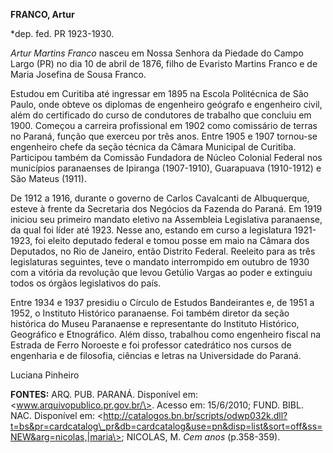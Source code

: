 **FRANCO, Artur**

\*dep. fed. PR 1923-1930.

*Artur Martins Franco* nasceu em Nossa Senhora da Piedade do Campo Largo
(PR) no dia 10 de abril de 1876, filho de Evaristo Martins Franco e de
Maria Josefina de Sousa Franco.

Estudou em Curitiba até ingressar em 1895 na Escola Politécnica de São
Paulo, onde obteve os diplomas de engenheiro geógrafo e engenheiro
civil, além do certificado do curso de condutores de trabalho que
concluiu em 1900. Começou a carreira profissional em 1902 como
comissário de terras no Paraná, função que exerceu por três anos. Entre
1905 e 1907 tornou-se engenheiro chefe da seção técnica da Câmara
Municipal de Curitiba. Participou também da Comissão Fundadora de Núcleo
Colonial Federal nos municípios paranaenses de Ipiranga (1907-1910),
Guarapuava (1910-1912) e São Mateus (1911).

De 1912 a 1916, durante o governo de Carlos Cavalcanti de Albuquerque,
esteve à frente da Secretaria dos Negócios da Fazenda do Paraná. Em 1919
iniciou seu primeiro mandato eletivo na Assembleia Legislativa
paranaense, da qual foi líder até 1923. Nesse ano, estando em curso a
legislatura 1921-1923, foi eleito deputado federal e tomou posse em maio
na Câmara dos Deputados, no Rio de Janeiro, então Distrito Federal.
Reeleito para as três legislaturas seguintes, teve o mandato
interrompido em outubro de 1930 com a vitória da revolução que levou
Getúlio Vargas ao poder e extinguiu todos os órgãos legislativos do
país.

Entre 1934 e 1937 presidiu o Círculo de Estudos Bandeirantes e, de 1951
a 1952, o Instituto Histórico paranaense. Foi também diretor da seção
histórica do Museu Paranaense e representante do Instituto Histórico,
Geográfico e Etnográfico. Além disso, trabalhou como engenheiro fiscal
na Estrada de Ferro Noroeste e foi professor catedrático nos cursos de
engenharia e de filosofia, ciências e letras na Universidade do Paraná.

Luciana Pinheiro

**FONTES:** ARQ. PUB. PARANÁ. Disponível em:
\<www.arquivopublico.pr.gov.br/\>. Acesso em: 15/6/2010; FUND. BIBL.
NAC. Disponível em:
\<http://catalogos.bn.br/scripts/odwp032k.dll?t=bs&pr=cardcatalog\_pr&db=cardcatalog&use=pn&disp=list&sort=off&ss=NEW&arg=nicolas,|maria\>;
NICOLAS, M. *Cem anos* (p.358-359).
